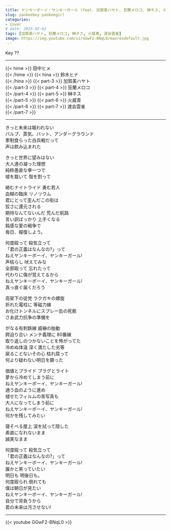 ```yaml
---
title: ヤンキーボーイ・ヤンキーガール (feat. 加賀美ハヤト, 狂蘭メロコ, 榊ネス, 火威青, 渡会雲雀)
slug: yankeeboy-yankeegirl
categories:
- Cover
# date: 2025-05-02
tags: [加賀美ハヤト, 狂蘭メロコ, 榊ネス, 火威青, 渡会雲雀]
image: https://img.youtube.com/vi/GGwF2-BNqL0/maxresdefault.jpg
---
```


Key ??

---

{{< hime >}}
田中ヒメ  
{{< /hime >}}
{{< hina >}}
鈴木ヒナ  
{{< /hina >}}
{{< part-3 >}}
加賀美ハヤト  
{{< /part-3 >}}
{{< part-4 >}}
狂蘭メロコ  
{{< /part-4 >}}
{{< part-5 >}}
榊ネス  
{{< /part-5 >}}
{{< part-6 >}}
火威青  
{{< /part-6 >}}
{{< part-7 >}}
渡会雲雀  
{{< /part-7 >}}


---

きっと未来は報われない  
バルブ、蒸気、バット、アンダーグラウンド  
牽制食らった白兵戦だって  
声は飲み込まれた  

きっと世界に望みはない  
大人達の凝った理想  
純粋愚直な拳一つで  
嘘を裁いて 殻を割って  

絡むナイトライド 勇む若人  
血糊の臨床 リノリウム  
君にとって歪んだこの街は  
狡さに還元される  
期待なんてないんだ 荒んだ航路  
言い訳ばっかり 上手くなる  
鈍感な愛の戦争で  
毎日、報復しよう。  

何度殴って 殺気立って  
「君の正義はなんなの?」って  
ねえヤンキーボーイ、ヤンキーガール!  
声枯らし 吠えてみな  
全部殴って 忘れたって  
代わりに傷が覚えてるから  
ねえヤンキーボーイ、ヤンキーガール!  
真っ直ぐ届くだろう  

高架下の徒党 ラクガキの螺旋  
折れた電柱に 等磁力線  
お化けトンネルにスプレー缶の死骸  
さあ武力抗争の準備を  

がなる有刺鉄線 威嚇の胎動  
鍔迫り合い メンチ義理に 80番線  
取り返しのつかないことを怖がってた  
冷めぬ体温 深く満たした劣等  
戻ることないその心 枯れ腐って  
何より疑わない明日を願った  

価値とプライド プラグとライト  
夢から冷めてしまう前に  
ねえヤンキーボーイ、ヤンキーガール!  
通う血のように進め  
褪せたフィルムの青写真も  
大人になってしまう前に  
ねえヤンキーボーイ、ヤンキーガール!  
何かを残してみたい  

寝そべる屋上 涙を拭って隠した  
素直になれないまま  
誠実なまま  

何度殴って 殺気立って  
「君の正義はなんなの?」って  
ねえヤンキーボーイ、ヤンキーガール!  
誰かと笑っていたい  
明日も 明後日も。  
何度殴られ 倒れても  
僕は朝日が見たい  
ねえヤンキーボーイ、ヤンキーガール!  
自分で背負うから  
君の未来は汚させない!  

---

{{< youtube GGwF2-BNqL0 >}}